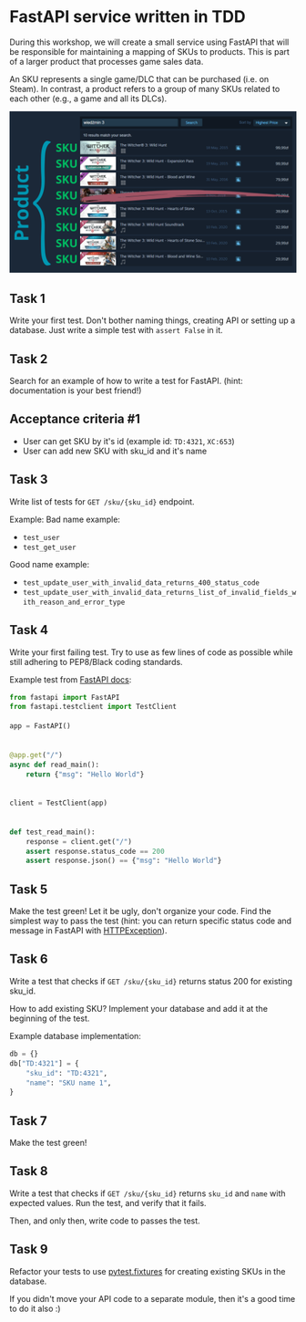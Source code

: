 # FastAPI service written in TDD
During this workshop, we will create a small service using FastAPI that will be responsible for maintaining a mapping of SKUs to products. This is part of a larger product that processes game sales data.

An SKU represents a single game/DLC that can be purchased (i.e. on Steam). In contrast, a product refers to a group of many SKUs related to each other (e.g., a game and all its DLCs).

![product to sku example](img/product_sku_example.png)

## Task 1
Write your first test. Don't bother naming things, creating API or setting up a database. Just write a simple test with `assert False` in it.

## Task 2
Search for an example of how to write a test for FastAPI. (hint: documentation is your best friend!)

## Acceptance criteria #1
- User can get SKU by it's id (example id: `TD:4321`, `XC:653`)
- User can add new SKU with sku_id and it's name

## Task 3
Write list of tests for `GET /sku/{sku_id}` endpoint.

Example:
Bad name example:
- `test_user`
- `test_get_user`

Good name example:
- `test_update_user_with_invalid_data_returns_400_status_code`
- `test_update_user_with_invalid_data_returns_list_of_invalid_fields_with_reason_and_error_type`

## Task 4
Write your first failing test. Try to use as few lines of code as possible while still adhering to PEP8/Black coding standards.

Example test from [FastAPI docs](https://fastapi.tiangolo.com/tutorial/testing/):

```python
from fastapi import FastAPI
from fastapi.testclient import TestClient

app = FastAPI()


@app.get("/")
async def read_main():
    return {"msg": "Hello World"}


client = TestClient(app)


def test_read_main():
    response = client.get("/")
    assert response.status_code == 200
    assert response.json() == {"msg": "Hello World"}
```

## Task 5
Make the test green! Let it be ugly, don't organize your code. Find the simplest way to pass the test (hint: you can return specific status code and message in FastAPI with [HTTPException](https://fastapi.tiangolo.com/tutorial/handling-errors/)).


## Task 6
Write a test that checks if `GET /sku/{sku_id}` returns status 200 for existing sku_id.

How to add existing SKU? Implement your database and add it at the beginning of the test.

Example database implementation:
```python
db = {}
db["TD:4321"] = {
    "sku_id": "TD:4321",
    "name": "SKU name 1",
}
```

## Task 7
Make the test green!

## Task 8
Write a test that checks if `GET /sku/{sku_id}` returns `sku_id` and `name` with expected values. Run the test, and verify that it fails.

Then, and only then, write code to passes the test.

## Task 9
Refactor your tests to use [pytest.fixtures](https://docs.pytest.org/en/latest/how-to/fixtures.html#fixtures-can-request-other-fixtures) for creating existing SKUs in the database.

If you didn't move your API code to a separate module, then it's a good time to do it also :)
